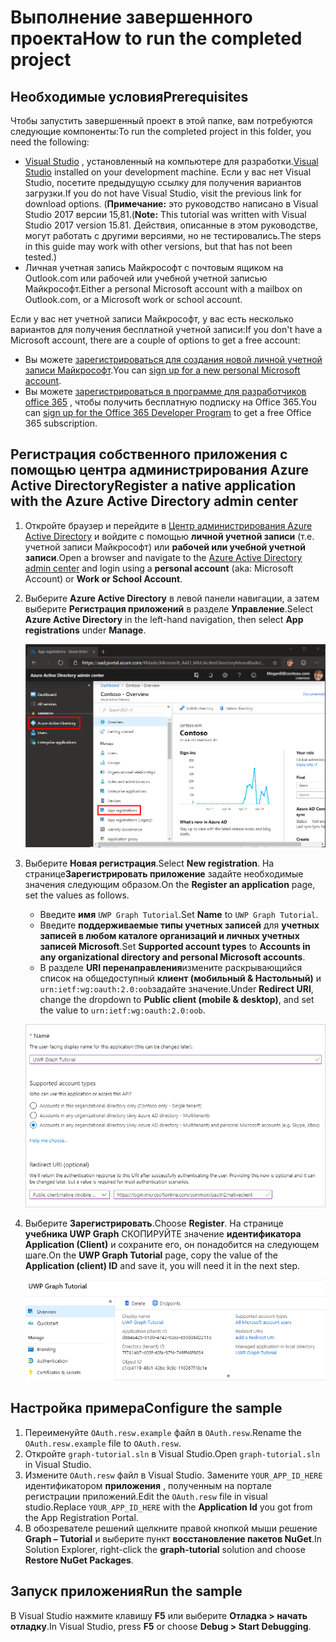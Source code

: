 # <a name="how-to-run-the-completed-project"></a><span data-ttu-id="7ca48-101">Выполнение завершенного проекта</span><span class="sxs-lookup"><span data-stu-id="7ca48-101">How to run the completed project</span></span>

## <a name="prerequisites"></a><span data-ttu-id="7ca48-102">Необходимые условия</span><span class="sxs-lookup"><span data-stu-id="7ca48-102">Prerequisites</span></span>

<span data-ttu-id="7ca48-103">Чтобы запустить завершенный проект в этой папке, вам потребуются следующие компоненты:</span><span class="sxs-lookup"><span data-stu-id="7ca48-103">To run the completed project in this folder, you need the following:</span></span>

- <span data-ttu-id="7ca48-104">[Visual Studio](https://visualstudio.microsoft.com/vs/) , установленный на компьютере для разработки.</span><span class="sxs-lookup"><span data-stu-id="7ca48-104">[Visual Studio](https://visualstudio.microsoft.com/vs/) installed on your development machine.</span></span> <span data-ttu-id="7ca48-105">Если у вас нет Visual Studio, посетите предыдущую ссылку для получения вариантов загрузки.</span><span class="sxs-lookup"><span data-stu-id="7ca48-105">If you do not have Visual Studio, visit the previous link for download options.</span></span> <span data-ttu-id="7ca48-106">(**Примечание:** это руководство написано в Visual Studio 2017 версии 15,81.</span><span class="sxs-lookup"><span data-stu-id="7ca48-106">(**Note:** This tutorial was written with Visual Studio 2017 version 15.81.</span></span> <span data-ttu-id="7ca48-107">Действия, описанные в этом руководстве, могут работать с другими версиями, но не тестировались.</span><span class="sxs-lookup"><span data-stu-id="7ca48-107">The steps in this guide may work with other versions, but that has not been tested.)</span></span>
- <span data-ttu-id="7ca48-108">Личная учетная запись Майкрософт с почтовым ящиком на Outlook.com или рабочей или учебной учетной записью Майкрософт.</span><span class="sxs-lookup"><span data-stu-id="7ca48-108">Either a personal Microsoft account with a mailbox on Outlook.com, or a Microsoft work or school account.</span></span>

<span data-ttu-id="7ca48-109">Если у вас нет учетной записи Майкрософт, у вас есть несколько вариантов для получения бесплатной учетной записи:</span><span class="sxs-lookup"><span data-stu-id="7ca48-109">If you don't have a Microsoft account, there are a couple of options to get a free account:</span></span>

- <span data-ttu-id="7ca48-110">Вы можете [зарегистрироваться для создания новой личной учетной записи Майкрософт](https://signup.live.com/signup?wa=wsignin1.0&rpsnv=12&ct=1454618383&rver=6.4.6456.0&wp=MBI_SSL_SHARED&wreply=https://mail.live.com/default.aspx&id=64855&cbcxt=mai&bk=1454618383&uiflavor=web&uaid=b213a65b4fdc484382b6622b3ecaa547&mkt=E-US&lc=1033&lic=1).</span><span class="sxs-lookup"><span data-stu-id="7ca48-110">You can [sign up for a new personal Microsoft account](https://signup.live.com/signup?wa=wsignin1.0&rpsnv=12&ct=1454618383&rver=6.4.6456.0&wp=MBI_SSL_SHARED&wreply=https://mail.live.com/default.aspx&id=64855&cbcxt=mai&bk=1454618383&uiflavor=web&uaid=b213a65b4fdc484382b6622b3ecaa547&mkt=E-US&lc=1033&lic=1).</span></span>
- <span data-ttu-id="7ca48-111">Вы можете [зарегистрироваться в программе для разработчиков office 365](https://developer.microsoft.com/office/dev-program) , чтобы получить бесплатную подписку на Office 365.</span><span class="sxs-lookup"><span data-stu-id="7ca48-111">You can [sign up for the Office 365 Developer Program](https://developer.microsoft.com/office/dev-program) to get a free Office 365 subscription.</span></span>

## <a name="register-a-native-application-with-the-azure-active-directory-admin-center"></a><span data-ttu-id="7ca48-112">Регистрация собственного приложения с помощью центра администрирования Azure Active Directory</span><span class="sxs-lookup"><span data-stu-id="7ca48-112">Register a native application with the Azure Active Directory admin center</span></span>

1. <span data-ttu-id="7ca48-113">Откройте браузер и перейдите в [Центр администрирования Azure Active Directory](https://aad.portal.azure.com) и войдите с помощью **личной учетной записи** (т.е. учетной записи Майкрософт) или **рабочей или учебной учетной записи**.</span><span class="sxs-lookup"><span data-stu-id="7ca48-113">Open a browser and navigate to the [Azure Active Directory admin center](https://aad.portal.azure.com) and login using a **personal account** (aka: Microsoft Account) or **Work or School Account**.</span></span>

1. <span data-ttu-id="7ca48-114">Выберите **Azure Active Directory** в левой панели навигации, а затем выберите **Регистрация приложений** в разделе **Управление**.</span><span class="sxs-lookup"><span data-stu-id="7ca48-114">Select **Azure Active Directory** in the left-hand navigation, then select **App registrations** under **Manage**.</span></span>

    ![<span data-ttu-id="7ca48-115">Снимок экрана с регистрациями приложений</span><span class="sxs-lookup"><span data-stu-id="7ca48-115">A screenshot of the App registrations</span></span> ](/tutorial/images/aad-portal-app-registrations.png)

1. <span data-ttu-id="7ca48-116">Выберите **Новая регистрация**.</span><span class="sxs-lookup"><span data-stu-id="7ca48-116">Select **New registration**.</span></span> <span data-ttu-id="7ca48-117">На странице**Зарегистрировать приложение** задайте необходимые значения следующим образом.</span><span class="sxs-lookup"><span data-stu-id="7ca48-117">On the **Register an application** page, set the values as follows.</span></span>

    - <span data-ttu-id="7ca48-118">Введите **имя** `UWP Graph Tutorial`.</span><span class="sxs-lookup"><span data-stu-id="7ca48-118">Set **Name** to `UWP Graph Tutorial`.</span></span>
    - <span data-ttu-id="7ca48-119">Введите **поддерживаемые типы учетных записей** для **учетных записей в любом каталоге организаций и личных учетных записей Microsoft**.</span><span class="sxs-lookup"><span data-stu-id="7ca48-119">Set **Supported account types** to **Accounts in any organizational directory and personal Microsoft accounts**.</span></span>
    - <span data-ttu-id="7ca48-120">В разделе **URI перенаправления**измените раскрывающийся список на общедоступный **клиент (мобильный & Настольный)** и `urn:ietf:wg:oauth:2.0:oob`задайте значение.</span><span class="sxs-lookup"><span data-stu-id="7ca48-120">Under **Redirect URI**, change the dropdown to **Public client (mobile & desktop)**, and set the value to `urn:ietf:wg:oauth:2.0:oob`.</span></span>

    ![Снимок страницы "регистрация приложения"](/tutorial/images/aad-register-app.png)

1. <span data-ttu-id="7ca48-122">Выберите **Зарегистрировать**.</span><span class="sxs-lookup"><span data-stu-id="7ca48-122">Choose **Register**.</span></span> <span data-ttu-id="7ca48-123">На странице **учебника UWP Graph** СКОПИРУЙТЕ значение **идентификатора Application (Client)** и сохраните его, он понадобится на следующем шаге.</span><span class="sxs-lookup"><span data-stu-id="7ca48-123">On the **UWP Graph Tutorial** page, copy the value of the **Application (client) ID** and save it, you will need it in the next step.</span></span>

    ![Снимок экрана с ИДЕНТИФИКАТОРом приложения для новой регистрации приложения](/tutorial/images/aad-application-id.png)

## <a name="configure-the-sample"></a><span data-ttu-id="7ca48-125">Настройка примера</span><span class="sxs-lookup"><span data-stu-id="7ca48-125">Configure the sample</span></span>

1. <span data-ttu-id="7ca48-126">Переименуйте `OAuth.resw.example` файл в `OAuth.resw`.</span><span class="sxs-lookup"><span data-stu-id="7ca48-126">Rename the `OAuth.resw.example` file to `OAuth.resw`.</span></span>
1. <span data-ttu-id="7ca48-127">Откройте `graph-tutorial.sln` в Visual Studio.</span><span class="sxs-lookup"><span data-stu-id="7ca48-127">Open `graph-tutorial.sln` in Visual Studio.</span></span>
1. <span data-ttu-id="7ca48-128">Измените `OAuth.resw` файл в Visual Studio. Замените `YOUR_APP_ID_HERE` идентификатором **приложения** , полученным на портале регистрации приложений.</span><span class="sxs-lookup"><span data-stu-id="7ca48-128">Edit the `OAuth.resw` file in visual studio.Replace `YOUR_APP_ID_HERE` with the **Application Id** you got from the App Registration Portal.</span></span>
1. <span data-ttu-id="7ca48-129">В обозревателе решений щелкните правой кнопкой мыши решение **Graph – Tutorial** и выберите пункт **восстановление пакетов NuGet**.</span><span class="sxs-lookup"><span data-stu-id="7ca48-129">In Solution Explorer, right-click the **graph-tutorial** solution and choose **Restore NuGet Packages**.</span></span>

## <a name="run-the-sample"></a><span data-ttu-id="7ca48-130">Запуск приложения</span><span class="sxs-lookup"><span data-stu-id="7ca48-130">Run the sample</span></span>

<span data-ttu-id="7ca48-131">В Visual Studio нажмите клавишу **F5** или выберите **Отладка > начать отладку**.</span><span class="sxs-lookup"><span data-stu-id="7ca48-131">In Visual Studio, press **F5** or choose **Debug > Start Debugging**.</span></span>